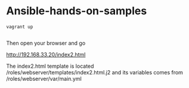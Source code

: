 # Ansible-hands-on-samples

```
vagrant up


```
Then open your browser and go

http://192.168.33.20/index2.html

The index2.html template is located /roles/webserver/templates/index2.html.j2
and its variables comes from /roles/webserver/var/main.yml